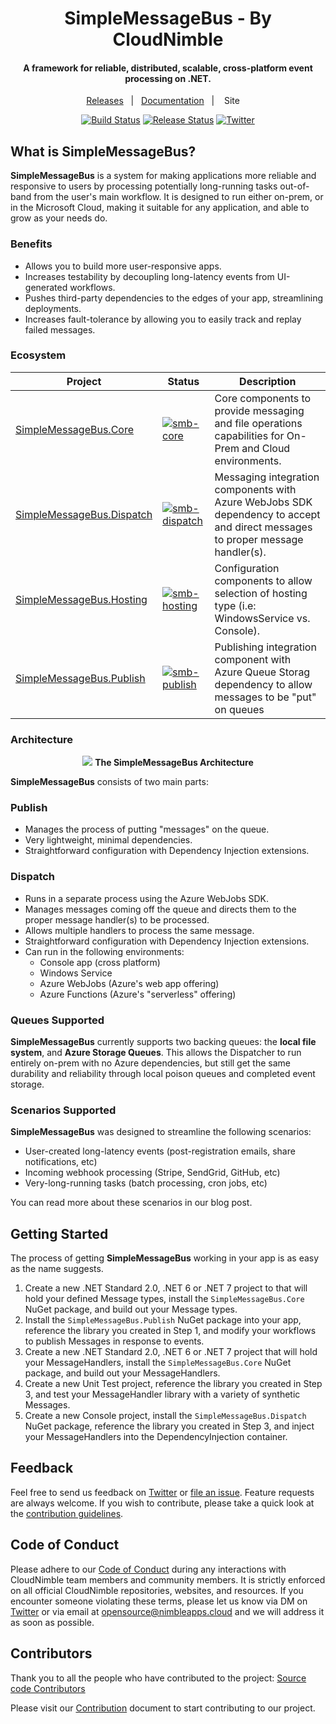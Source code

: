 <h1 align="center">SimpleMessageBus - By CloudNimble</h1>
<h4 align="center">A framework for reliable, distributed, scalable, cross-platform event processing on .NET.</h4>

<div align="center">

[Releases][release-link]&nbsp;&nbsp;&nbsp;|&nbsp;&nbsp;&nbsp;[Documentation][doc-link]&nbsp;&nbsp;&nbsp;|&nbsp;&nbsp;&nbsp; Site &nbsp;&nbsp;&nbsp;

[![Build Status][devops-build-img]][devops-build] [![Release Status][devops-release-img]][devops-release] [![Twitter][twitter-img]][twitter-intent]

</div>

## What is SimpleMessageBus?
**SimpleMessageBus** is a system for making applications more reliable and responsive to users by processing potentially long-running tasks out-of-band from
the user's main workflow. It is designed to run either on-prem, or in the Microsoft Cloud, making it suitable for any application, and able to grow as 
your needs do.

### Benefits
 - Allows you to build more user-responsive apps.
 - Increases testability by decoupling long-latency events from UI-generated workflows.
 - Pushes third-party dependencies to the edges of your app, streamlining deployments.
 - Increases fault-tolerance by allowing you to easily track and replay failed messages.


### Ecosystem

| Project | Status | Description |
|---------|--------|-------------|
| [SimpleMessageBus.Core][smb-core-nuget]    | [![smb-core][smb-core-nuget-img]][smb-core-nuget] | Core components to provide messaging and file operations capabilities for On-Prem and Cloud environments.
| [SimpleMessageBus.Dispatch][smb-dispatch-nuget]    | [![smb-dispatch][smb-dispatch-nuget-img]][smb-dispatch-nuget] | Messaging integration components with Azure WebJobs SDK dependency to accept and direct messages to proper message handler(s).
| [SimpleMessageBus.Hosting][smb-hosting-nuget]    | [![smb-hosting][smb-hosting-nuget-img]][smb-hosting-nuget] | Configuration components to allow selection of hosting type (i.e: WindowsService vs. Console).
| [SimpleMessageBus.Publish][smb-publish-nuget]    | [![smb-publish][smb-publish-nuget-img]][smb-publish-nuget] | Publishing integration component with Azure Queue Storag dependency to allow messages to be "put" on queues

### Architecture

<p align="center">
<img src="https://user-images.githubusercontent.com/1657085/54485094-36294e80-4849-11e9-80af-fdc165e60a6d.png">
  <strong>The SimpleMessageBus Architecture</strong>
</p>

**SimpleMessageBus** consists of two main parts: 

### Publish
 - Manages the process of putting "messages" on the queue.
 - Very lightweight, minimal dependencies.
 - Straightforward configuration with Dependency Injection extensions.

### Dispatch
 - Runs in a separate process using the Azure WebJobs SDK.
 - Manages messages coming off the queue and directs them to the proper message handler(s) to be processed.
 - Allows multiple handlers to process the same message.
 - Straightforward configuration with Dependency Injection extensions.
 - Can run in the following environments:
   - Console app (cross platform)
   - Windows Service
   - Azure WebJobs (Azure's web app offering)
   - Azure Functions (Azure's "serverless" offering)

### Queues Supported
**SimpleMessageBus** currently supports two backing queues: the **local file system**, and **Azure Storage Queues**. This allows the Dispatcher to run entirely 
on-prem with no Azure dependencies, but still get the same durability and reliability through local poison queues and completed event storage.

### Scenarios Supported
**SimpleMessageBus** was designed to streamline the following scenarios:
 - User-created long-latency events (post-registration emails, share notifications, etc)
 - Incoming webhook processing (Stripe, SendGrid, GitHub, etc)
 - Very-long-running tasks (batch processing, cron jobs, etc)

You can read more about these scenarios in our blog post.

## Getting Started
The process of getting **SimpleMessageBus** working in your app is as easy as the name suggests.
  1. Create a new .NET Standard 2.0, .NET 6 or .NET 7 project to that will hold your defined Message types, install the `SimpleMessageBus.Core` NuGet package, and build out 
     your Message types.
  2. Install the `SimpleMessageBus.Publish` NuGet package into your app, reference the library you created in Step 1, and modify your workflows to publish 
     Messages in response to events.
  3. Create a new .NET Standard 2.0, .NET 6 or .NET 7 project that will hold your MessageHandlers, install the `SimpleMessageBus.Core` NuGet package, and build out your 
     MessageHandlers.
  4. Create a new Unit Test project, reference the library you created in Step 3, and test your MessageHandler library with a variety of synthetic Messages.
  5. Create a new Console project, install the `SimpleMessageBus.Dispatch` NuGet package, reference the library you created in Step 3, and inject your 
     MessageHandlers into the DependencyInjection container.

## Feedback

Feel free to send us feedback on [Twitter][twitter-link] or [file an issue][issues-link]. Feature requests are always welcome. If you wish to contribute, please take a quick look at the [contribution guidelines](./.github/CONTRIBUTING.md).

## Code of Conduct

Please adhere to our [Code of Conduct](./CODE_OF_CONDUCT.md) during any interactions with 
CloudNimble team members and community members. It is strictly enforced on all official CloudNimble
repositories, websites, and resources. If you encounter someone violating
these terms, please let us know via DM on [Twitter][twitter-link] or via email at opensource@nimbleapps.cloud and we will address it as soon as possible.

## Contributors

Thank you to all the people who have contributed to the project: [Source code Contributors][contri-link]

Please visit our [Contribution](./.github/CONTRIBUTING.md) document to start contributing to our project.


<!-- Base Link References -->
[project-link]: https://github.com/CloudNimble/SimpleMessageBus/
[release-link]: https://github.com/CloudNimble/SimpleMessageBus/releases
[doc-link]: https://github.com/CloudNimble/SimpleMessageBus/tree/main/docs
[contri-link]: https://github.com/CloudNimble/SimpleMessageBus/graphs/contributors
[issues-link]: https://github.com/CloudNimble/SimpleMessageBus/issues

[twitter-link]: https://twitter.com/cloud_nimble
[twitter-intent]:https://twitter.com/intent/tweet?via=cloud_nimble&text=Check%20out%20SimpleMessageBus%2C%20the%20framework%20for%20reliable%2C%20distributed%2C%20scalable%2C%20cross-platform%20event%20processing%20on%20.NET.&hashtags=dotnetcore%2Cazure
[twitter-img]:https://img.shields.io/badge/share-on%20twitter-55acee.svg?style=for-the-badge&logo=twitter

<!-- CI/CD Link References -->

[devops-build]:https://dev.azure.com/cloudnimble/SimpleMessageBus/_build/latest?definitionId=11
[devops-release]:https://dev.azure.com/cloudnimble/SimpleMessageBus/_release?view=all&definitionId=1

[devops-build-img]:https://img.shields.io/azure-devops/build/cloudnimble/simplemessagebus/11.svg?style=for-the-badge&logo=azuredevops
[devops-release-img]:https://img.shields.io/azure-devops/release/cloudnimble/202d9877-a3b6-4c67-ae98-768f15eaf6d8/1/1.svg?style=for-the-badge&logo=azuredevops

<!-- Ecosystem Link References -->

[smb-core-nuget]: https://www.nuget.org/packages/SimpleMessageBus.Core
[smb-dispatch-nuget]: https://www.nuget.org/packages/SimpleMessageBus.Dispatch
[smb-hosting-nuget]: https://www.nuget.org/packages/SimpleMessageBus.Hosting
[smb-publish-nuget]: https://www.nuget.org/packages/SimpleMessageBus.Publish

[smb-core-nuget-img]: https://img.shields.io/nuget/v/SimpleMessageBus.Core?label=NuGet&logo=NuGet&style=for-the-badge
[smb-dispatch-nuget-img]: https://img.shields.io/nuget/v/SimpleMessageBus.Dispatch?label=NuGet&logo=NuGet&style=for-the-badge
[smb-hosting-nuget-img]: https://img.shields.io/nuget/v/SimpleMessageBus.Hosting?label=NuGet&logo=NuGet&style=for-the-badge
[smb-publish-nuget-img]: https://img.shields.io/nuget/v/SimpleMessageBus.Publish?label=NuGet&logo=NuGet&style=for-the-badge